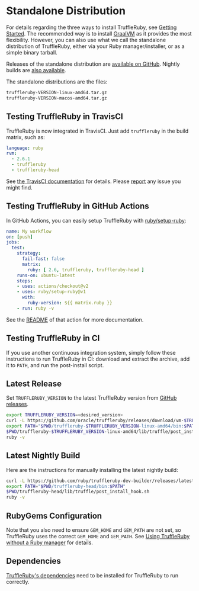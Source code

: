 # Standalone Distribution

For details regarding the three ways to install TruffleRuby, see [Getting Started](../#getting-started). The recommended way is to install [GraalVM](installing-graalvm.md) as it provides the most flexibility.
However, you can also use what we call the standalone distribution of TruffleRuby, either via your Ruby manager/installer, or as a simple binary tarball.

Releases of the standalone distribution are [available on GitHub](https://github.com/oracle/truffleruby/releases/latest).
Nightly builds are [also available](https://github.com/ruby/truffleruby-dev-builder/releases/latest).

The standalone distributions are the files:
```bash
truffleruby-VERSION-linux-amd64.tar.gz
truffleruby-VERSION-macos-amd64.tar.gz
```

## Testing TruffleRuby in TravisCI

TruffleRuby is now integrated in TravisCI.
Just add `truffleruby` in the build matrix, such as:

```yaml
language: ruby
rvm:
  - 2.6.1
  - truffleruby
  - truffleruby-head
```

See [the TravisCI documentation](https://docs.travis-ci.com/user/languages/ruby#truffleruby) for details.
Please [report](https://github.com/oracle/truffleruby/issues) any issue you might find.

## Testing TruffleRuby in GitHub Actions

In GitHub Actions, you can easily setup TruffleRuby with [ruby/setup-ruby](https://github.com/ruby/setup-ruby):

```yaml
name: My workflow
on: [push]
jobs:
  test:
    strategy:
      fail-fast: false
      matrix:
        ruby: [ 2.6, truffleruby, truffleruby-head ]
    runs-on: ubuntu-latest
    steps:
    - uses: actions/checkout@v2
    - uses: ruby/setup-ruby@v1
      with:
        ruby-version: ${{ matrix.ruby }}
    - run: ruby -v
```

See the [README](https://github.com/marketplace/actions/setup-ruby-jruby-and-truffleruby) of that action for more documentation.

## Testing TruffleRuby in CI

If you use another continuous integration system, simply follow these instructions to run TruffleRuby in CI: download and extract the archive, add it to `PATH`, and run the post-install script.

## Latest Release

Set `TRUFFLERUBY_VERSION` to the latest TruffleRuby version from [GitHub releases](https://github.com/oracle/truffleruby/releases/latest).

```bash
export TRUFFLERUBY_VERSION=<desired_version>
curl -L https://github.com/oracle/truffleruby/releases/download/vm-$TRUFFLERUBY_VERSION/truffleruby-$TRUFFLERUBY_VERSION-linux-amd64.tar.gz | tar xz
export PATH="$PWD/truffleruby-$TRUFFLERUBY_VERSION-linux-amd64/bin:$PATH"
$PWD/truffleruby-$TRUFFLERUBY_VERSION-linux-amd64/lib/truffle/post_install_hook.sh
ruby -v
```

## Latest Nightly Build

Here are the instructions for manually installing the latest nightly build:

```bash
curl -L https://github.com/ruby/truffleruby-dev-builder/releases/latest/download/truffleruby-head-ubuntu-18.04.tar.gz | tar xz
export PATH="$PWD/truffleruby-head/bin:$PATH"
$PWD/truffleruby-head/lib/truffle/post_install_hook.sh
ruby -v
```

## RubyGems Configuration

Note that you also need to ensure `GEM_HOME` and `GEM_PATH` are not set, so TruffleRuby uses the correct `GEM_HOME` and `GEM_PATH`.
See [Using TruffleRuby without a Ruby manager](ruby-managers.md#using-truffleruby-without-a-ruby-manager)
for details.

## Dependencies

[TruffleRuby's dependencies](../#dependencies) need to be installed for TruffleRuby to run correctly.
